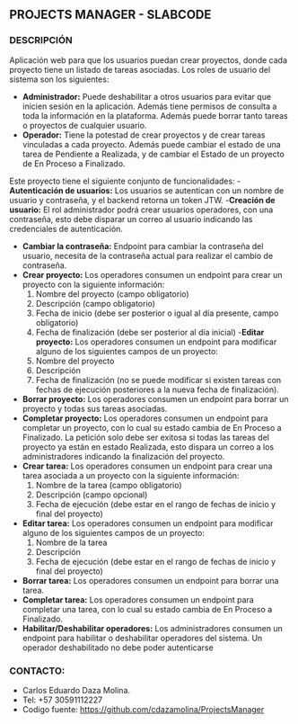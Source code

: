 ## PROJECTS MANAGER - SLABCODE
### DESCRIPCIÓN
Aplicación web para que los usuarios puedan crear proyectos, donde cada proyecto tiene un listado de tareas asociadas. Los roles de usuario del sistema son los siguientes:

  - **Administrador:** Puede deshabilitar a otros usuarios para evitar que inicien sesión en la aplicación. Además tiene permisos de consulta a toda la información en la plataforma. Además puede borrar tanto tareas o proyectos de cualquier usuario.
  - **Operador:** Tiene la potestad de crear proyectos y de crear tareas vinculadas a cada proyecto. Además puede cambiar el estado de una tarea de Pendiente a Realizada, y de
cambiar el Estado de un proyecto de En Proceso a Finalizado.

Este proyecto tiene el siguiente conjunto de funcionalidades:
  -**Autenticación de usuarios:** Los usuarios se autentican con un nombre de usuario y contraseña, y el backend retorna un token JTW.
  -**Creación de usuario:** El rol administrador podrá crear usuarios operadores, con una contraseña, esto debe disparar un correo al usuario indicando las credenciales de
autenticación.
  - **Cambiar la contraseña:** Endpoint para cambiar la contraseña del usuario, necesita de la contraseña actual para realizar el cambio de contraseña.
  - **Crear proyecto:** Los operadores consumen un endpoint para crear un proyecto con la siguiente información:
    1. Nombre del proyecto (campo obligatorio)
    2. Descripción (campo obligatorio)
    3. Fecha de inicio (debe ser posterior o igual al día presente, campo obligatorio)
    4. Fecha de finalización (debe ser posterior al día inicial)
  -**Editar proyecto:** Los operadores consumen un endpoint para modificar alguno de los siguientes campos de un proyecto:
    1. Nombre del proyecto
    2. Descripción
    3. Fecha de finalización (no se puede modificar si existen tareas con fechas de ejecución posteriores a la nueva fecha de finalización).
  - **Borrar proyecto:** Los operadores consumen un endpoint para borrar un proyecto y todas sus tareas asociadas.
  - **Completar proyecto:** Los operadores consumen un endpoint para completar un proyecto, con lo cual su estado cambia de En Proceso a Finalizado. La petición solo debe ser exitosa si todas las tareas del proyecto ya están en estado Realizada, esto dispara un correo a los administradores indicando la finalización del proyecto.
  - **Crear tarea:** Los operadores consumen un endpoint para crear una tarea asociada a un proyecto con la siguiente información:
    1. Nombre de la tarea (campo obligatorio)
    2. Descripción (campo opcional)
    3. Fecha de ejecución (debe estar en el rango de fechas de inicio y final del proyecto)
  - **Editar tarea:** Los operadores consumen un endpoint para modificar alguno de los siguientes campos de un proyecto:
    1. Nombre de la tarea
    2. Descripción
    3. Fecha de ejecución (debe estar en el rango de fechas de inicio y final del proyecto)
  - **Borrar tarea:** Los operadores consumen un endpoint para borrar una tarea.
  - **Completar tarea:** Los operadores consumen un endpoint para completar una tarea, con lo cual su estado cambia de En Proceso a Finalizado.
  - **Habilitar/Deshabilitar operadores:** Los administradores consumen un endpoint para habilitar o deshabilitar operadores del sistema. Un operador deshabilitado no debe poder autenticarse

### CONTACTO: 
  - Carlos Eduardo Daza Molina.
  - Tel: +57 30591112227
  - Codigo fuente: https://github.com/cdazamolina/ProjectsManager
  
